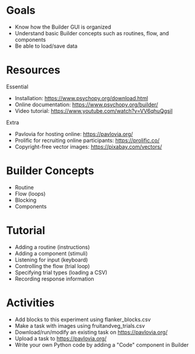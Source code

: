 # Goals
- Know how the Builder GUI is organized
- Understand basic Builder concepts such as routines, flow, and components
- Be able to load/save data

# Resources
Essential
- Installation: https://www.psychopy.org/download.html
- Online documentation: https://www.psychopy.org/builder/
- Video tutorial: https://www.youtube.com/watch?v=VV6qhuQgsiI

Extra
- Pavlovia for hosting online: https://pavlovia.org/
- Prolific for recruiting online participants: https://prolific.co/
- Copyright-free vector images: https://pixabay.com/vectors/ 

# Builder Concepts
- Routine
- Flow (loops)
- Blocking
- Components

# Tutorial
- Adding a routine (instructions)
- Adding a component (stimuli)
- Listening for input (keyboard)
- Controlling the flow (trial loop)
- Specifying trial types (loading a CSV)
- Recording response information

# Activities
- Add blocks to this experiment using flanker_blocks.csv
- Make a task with images using fruitandveg_trials.csv
- Download/run/modify an existing task on https://pavlovia.org/
- Upload a task to https://pavlovia.org/
- Write your own Python code by adding a "Code" component in Builder
